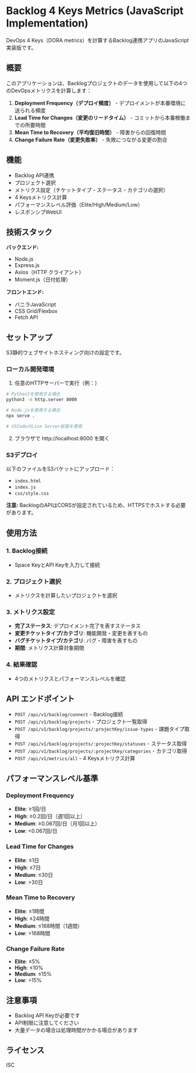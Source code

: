 # Backlog 4 Keys Metrics (JavaScript Implementation)

DevOps 4 Keys（DORA metrics）を計算するBacklog連携アプリのJavaScript実装版です。

## 概要

このアプリケーションは、Backlogプロジェクトのデータを使用して以下の4つのDevOpsメトリクスを計算します：

1. **Deployment Frequency（デプロイ頻度）** - デプロイメントが本番環境に送られる頻度
2. **Lead Time for Changes（変更のリードタイム）** - コミットから本番稼働までの所要時間
3. **Mean Time to Recovery（平均復旧時間）** - 障害からの回復時間
4. **Change Failure Rate（変更失敗率）** - 失敗につながる変更の割合

## 機能

- Backlog API連携
- プロジェクト選択
- メトリクス設定（チケットタイプ・ステータス・カテゴリの選択）
- 4 Keysメトリクス計算
- パフォーマンスレベル評価（Elite/High/Medium/Low）
- レスポンシブWebUI

## 技術スタック

**バックエンド:**
- Node.js
- Express.js
- Axios（HTTP クライアント）
- Moment.js（日付処理）

**フロントエンド:**
- バニラJavaScript
- CSS Grid/Flexbox
- Fetch API

## セットアップ

S3静的ウェブサイトホスティング向けの設定です。

### ローカル開発環境

1. 任意のHTTPサーバーで実行（例：）

```bash
# Python3を使用する場合
python3 -m http.server 8000

# Node.jsを使用する場合
npx serve .

# VSCodeのLive Server拡張を使用
```

2. ブラウザで http://localhost:8000 を開く

### S3デプロイ

以下のファイルをS3バケットにアップロード：
- `index.html`
- `index.js`
- `css/style.css`

**注意:** BacklogのAPIはCORSが設定されているため、HTTPSでホストする必要があります。

## 使用方法

### 1. Backlog接続
- Space KeyとAPI Keyを入力して接続

### 2. プロジェクト選択
- メトリクスを計算したいプロジェクトを選択

### 3. メトリクス設定
- **完了ステータス**: デプロイメント完了を表すステータス
- **変更チケットタイプ/カテゴリ**: 機能開発・変更を表すもの
- **バグチケットタイプ/カテゴリ**: バグ・障害を表すもの
- **期間**: メトリクス計算対象期間

### 4. 結果確認
- 4つのメトリクスとパフォーマンスレベルを確認

## API エンドポイント

- `POST /api/v1/backlog/connect` - Backlog接続
- `POST /api/v1/backlog/projects` - プロジェクト一覧取得
- `POST /api/v1/backlog/projects/:projectKey/issue-types` - 課題タイプ取得
- `POST /api/v1/backlog/projects/:projectKey/statuses` - ステータス取得
- `POST /api/v1/backlog/projects/:projectKey/categories` - カテゴリ取得
- `POST /api/v1/metrics/all` - 4 Keysメトリクス計算

## パフォーマンスレベル基準

### Deployment Frequency
- **Elite**: ≥1回/日
- **High**: ≥0.2回/日（週1回以上）
- **Medium**: ≥0.067回/日（月1回以上）
- **Low**: <0.067回/日

### Lead Time for Changes
- **Elite**: ≤1日
- **High**: ≤7日
- **Medium**: ≤30日
- **Low**: >30日

### Mean Time to Recovery
- **Elite**: ≤1時間
- **High**: ≤24時間
- **Medium**: ≤168時間（1週間）
- **Low**: >168時間

### Change Failure Rate
- **Elite**: ≤5%
- **High**: ≤10%
- **Medium**: ≤15%
- **Low**: >15%

## 注意事項

- Backlog API Keyが必要です
- API制限に注意してください
- 大量データの場合は処理時間がかかる場合があります

## ライセンス

ISC
